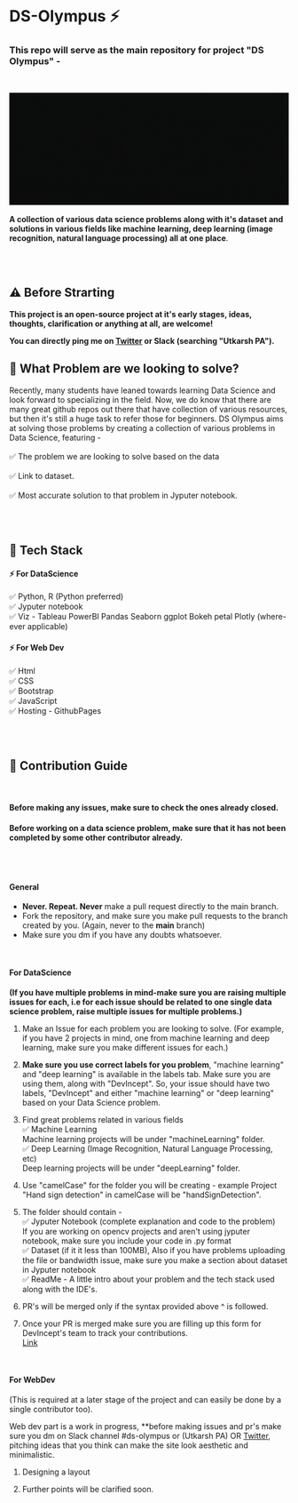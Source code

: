 # DS-Olympus ⚡️
### This repo will serve as the main repository for project "DS Olympus" - 
<br>

![image](forReadme/intro.gif)

**A collection of various data science problems along with it's dataset and solutions in various fields like machine learning, deep learning (image recognition, natural language processing) all at one place**. 

<br>
<br>


## ⚠️ Before Strarting 

**This project is an open-source project at it's early stages, ideas, thoughts, clarification or anything at all, are welcome!**

**You can directly ping me on [Twitter](https://twitter.com/TweetsZeus) or Slack (searching "Utkarsh PA").** 


## 🚩 What Problem are we looking to solve? 
Recently, many students have leaned towards learning Data Science and look forward to specializing in the field. Now, we do know that there are many great github repos out there that have collection of various resources, but then it's still a huge task to refer those for beginners. DS Olympus aims at solving those problems by creating a collection of various problems in Data Science, featuring -
<Br><br>
✅ The problem we are looking to solve based on the data 
<Br> <br>
✅ Link to dataset. 
<Br> <br>
✅ Most accurate solution to that problem in Jyputer notebook.

<Br>
<Br>

## 🚩 Tech Stack 
#### ⚡️ For DataScience
✅ Python, R (Python preferred) <Br>
✅ Jyputer notebook <Br>
✅ Viz -  Tableau PowerBI Pandas Seaborn ggplot Bokeh petal Plotly (where-ever applicable)<Br>


#### ⚡️ For Web Dev
✅ Html <Br>
✅ CSS <Br> 
✅ Bootstrap <br>
✅ JavaScript <Br>
✅ Hosting - GithubPages <Br>

<br>
<br>

## 🚩 Contribution Guide

<br>

#### Before making any issues, make sure to check the ones already closed. 

#### Before working on a data science problem, make sure that it has not been completed by some other contributor already. 


<br>
<br>

#### General
* **Never. Repeat. Never** make a pull request directly to the main branch. 
* Fork the repository, and make sure you make pull requests to the branch created by you. (Again, never to the **main** branch)
* Make sure you dm if you have any doubts whatsoever.

<br>

#### For DataScience 

**(If you have multiple problems in mind-make sure you are raising multiple issues for each, i.e for each issue should be related to one single data science problem, raise multiple issues for multiple problems.)**

1. Make an Issue for each problem you are looking to solve. (For example, if you have 2 projects in mind, one from machine learning and deep learning, make sure you make different issues for each.)

2. **Make sure you use correct labels for you problem**, "machine learning" and "deep learning" is available in the labels tab. Make sure you are using them, along with "DevIncept". So, your issue should have two labels, "DevIncept" and either "machine learning" or "deep learning" based on your Data Science problem.


2. Find great problems related in various fields <Br>
✅ Machine Learning <br>
Machine learning projects will be under "machineLearning" folder.<br>
✅ Deep Learning (Image Recognition, Natural Language Processing, etc)<br>
Deep learning projects will be under "deepLearning" folder.

3. Use "camelCase" for the folder you will be creating - example Project "Hand sign detection" in camelCase will be "handSignDetection". 

4. The folder should contain - <br>
✅ Jyputer Notebook (complete explanation and code to the problem)<br> 
If you are working on opencv projects and aren't using jyputer notebook, make sure you include your code in .py format<Br>
✅ Dataset (if it it less than 100MB), Also if you have problems uploading the file or bandwidth issue, make sure you make a section about dataset in Jyputer notebook <br>
✅ ReadMe - A little intro about your problem and the tech stack used along with the IDE's. 

5. PR's will be merged only if the syntax provided above ^ is followed. 

6. Once your PR is merged make sure you are filling up this form for DevIncept's team to track your contributions.<BR>
[Link](https://docs.google.com/forms/d/e/1FAIpQLScIZGskVmKmadftHL5KzNKx4ydly-s2JYRfg587NGA2B5GX1g/viewform)
<Br>



#### For WebDev 
(This is required at a later stage of the project and can easily be done by a single contributor too).

Web dev part is a work in progress, **before making issues and pr's make sure you dm on Slack channel #ds-olympus or (Utkarsh PA) OR [Twitter](https://twitter.com/TweetsZeus), pitching ideas that you think can make the site look aesthetic and minimalistic. <Br>


1. Designing a layout

2. Further points will be clarified soon. 
